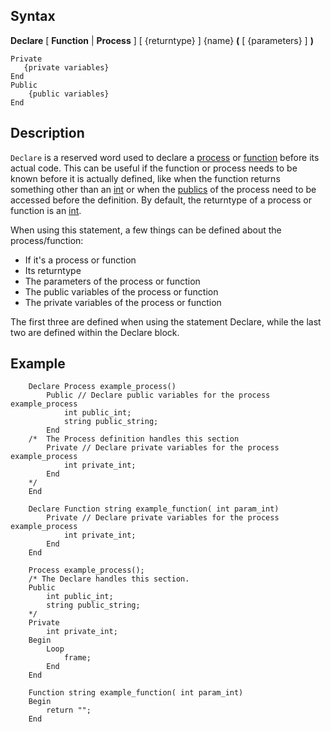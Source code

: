 Syntax
------

**Declare** [ **Function** | **Process** ] [ {returntype} ] {name}
**(** [ {parameters} ] **)**

```
Private
   {private variables}
End
Public
    {public variables}
End
```

Description
-----------

`Declare` is a reserved word used to declare a
[process](process "wikilink") or [function](function "wikilink") before
its actual code. This can be useful if the function or process needs to
be known before it is actually defined, like when the function returns
something other than an [int](int "wikilink") or when the
[publics](publics "wikilink") of the process need to be accessed before
the definition. By default, the returntype of a process or function is
an [int](int "wikilink").

When using this statement, a few things can be defined about the
process/function:

-   If it's a process or function
-   Its returntype
-   The parameters of the process or function
-   The public variables of the process or function
-   The private variables of the process or function

The first three are defined when using the statement Declare, while the
last two are defined within the Declare block.

Example
-------

```
    Declare Process example_process()
        Public // Declare public variables for the process example_process
            int public_int;
            string public_string;
        End
    /*  The Process definition handles this section
        Private // Declare private variables for the process example_process
            int private_int;
        End
    */
    End

    Declare Function string example_function( int param_int)
        Private // Declare private variables for the process example_process
            int private_int;
        End
    End

    Process example_process();
    /* The Declare handles this section.
    Public
        int public_int;
        string public_string;
    */
    Private
        int private_int;
    Begin
        Loop
            frame;
        End
    End

    Function string example_function( int param_int)
    Begin
        return "";
    End
```
